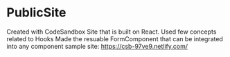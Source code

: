 # PublicSite
Created with CodeSandbox
Site that is built on React. Used few concepts related to Hooks 
Made the resuable FormComponent that can be integrated into any component 
sample site: https://csb-97ve9.netlify.com/
